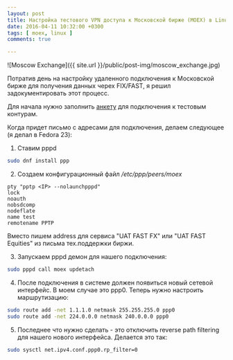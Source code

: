 ```yaml
---
layout: post
title: Настройка тестового VPN доступа к Московской бирже (MOEX) в Linux
date: 2016-04-11 10:32:00 +0300
tags: [ moex, linux ]
comments: true

---
```


![Moscow Exchange]({{ site.url }}/public/post-img/moscow_exchange.jpg)

Потратив день на настройку удаленного подключения к Московской бирже для получения данных черех FIX/FAST, я решил
задокументировать этот процесс.

<!--break-->

Для начала нужно заполнить [анкету](http://moex.com/ru/forms/poll/questionnaire.aspx?id=03) для подключения к тестовым контурам.

Когда придет письмо с адресами для подключения, делаем следующее (я делал в Fedora 23):

1. Ставим pppd
```bash
sudo dnf install ppp
```

2. Создаем конфигурационный файл */etc/ppp/peers/moex*
```
pty "pptp <IP> --nolaunchpppd"
lock
noauth
nobsdcomp
nodeflate
name test
remotename PPTP
```
Вместо <IP> пишем address для сервиса "UAT FAST FX" или "UAT FAST Equities" из письма тех.поддержки биржи.

3. Запускаем pppd демон для нашего подключения:
```bash
sudo pppd call moex updetach
```

4. После подключения в системе должен появиться новый сетевой интерфейс. В моем случае это ppp0.
Теперь нужно настроить маршрутизацию:
```bash
sudo route add -net 1.1.1.0 netmask 255.255.255.0 ppp0
sudo route add -net 224.0.0.0 netmask 240.0.0.0 ppp0
```

5. Последнее что нужно сделать - это отключить reverse path filtering для нашего нового интерфейса.
Делается это так:
```bash
sudo sysctl net.ipv4.conf.ppp0.rp_filter=0
```
